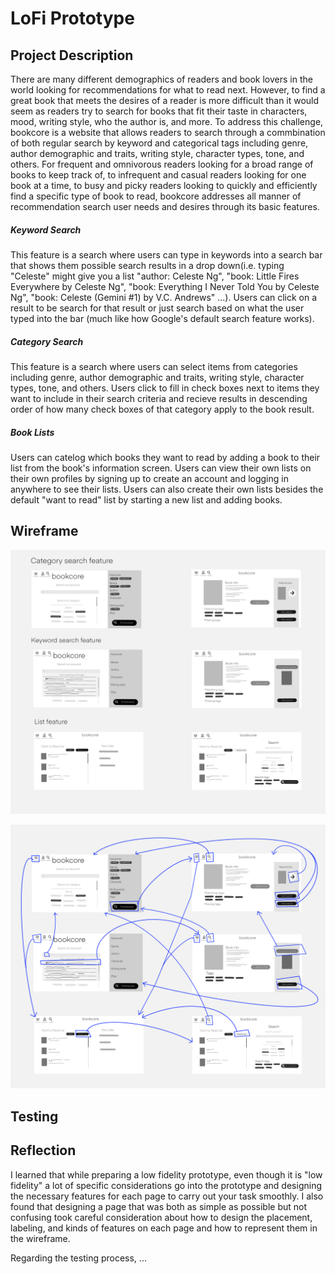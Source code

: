 # LoFi Prototype

## Project Description

There are many different demographics of readers and book lovers in the world looking for recommendations for what to read next. However, to find a great book that meets the desires of a reader is more difficult than it would seem as readers try to search for books that fit their taste in characters, mood, writing style, who the author is, and more. To address this challenge, bookcore is a website that allows readers to search through a commbination of both regular search by keyword and categorical tags including genre, author demographic and traits, writing style, character types, tone, and others. For frequent and omnivorous readers looking for a broad range of books to keep track of, to infrequent and casual readers looking for one book at a time, to busy and picky readers looking to quickly and efficiently find a specific type of book to read, bookcore addresses all manner of recommendation search user needs and desires through its basic features. 

##### Keyword Search

This feature is a search where users can type in keywords into a search bar that shows them possible search results in a drop down(i.e. typing "Celeste" might give you a list "author: Celeste Ng", "book: Little Fires Everywhere by Celeste Ng", "book: Everything I Never Told You by Celeste Ng", "book: Celeste (Gemini #1) by V.C. Andrews" ...). Users can click on a result to be search for that result or just search based on what the user typed into the bar (much like how Google's default search feature works). 

##### Category Search

This feature is a search where users can select items from categories including genre, author demographic and traits, writing style, character types, tone, and others. Users click to fill in check boxes next to items they want to include in their search criteria and recieve results in descending order of how many check boxes of that category apply to the book result.

##### Book Lists

Users can catelog which books they want to read by adding a book to their list from the book's information screen. Users can view their own lists on their own profiles by signing up to create an account and logging in anywhere to see their lists. Users can also create their own lists besides the default "want to read" list by starting a new list and adding books.

## Wireframe

![wireframe](/assignment06/wireframe.PNG)



![wireflow](/assignment06/wireflow.PNG)

## Testing

## Reflection

I learned that while preparing a low fidelity prototype, even though it is "low fidelity" a lot of specific considerations go into the prototype and designing the necessary features for each page to carry out your task smoothly. I also found that designing a page that was both as simple as possible but not confusing took careful consideration about how to design the placement, labeling, and kinds of features on each page and how to represent them in the wireframe. 

Regarding the testing process, ...
